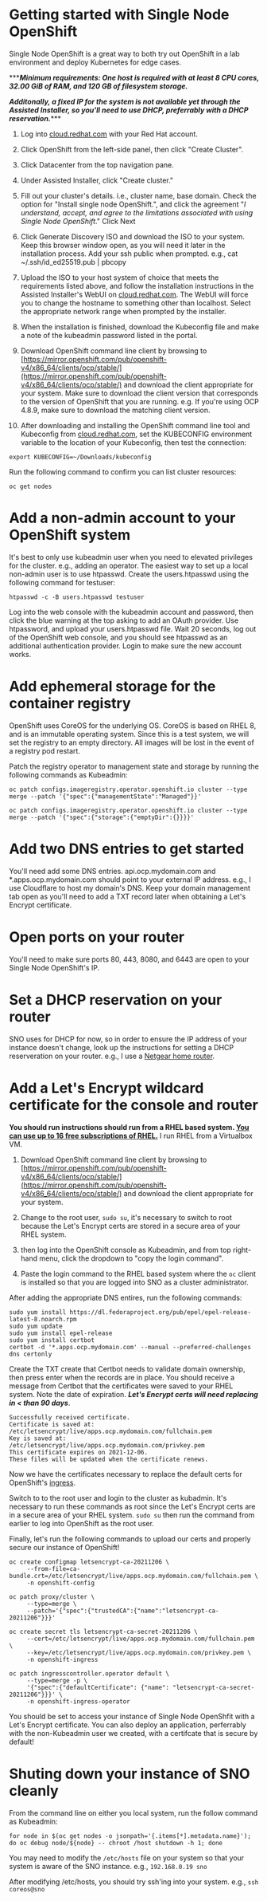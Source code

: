 
# Getting started with Single Node OpenShift

Single Node OpenShift is a great way to both try out OpenShift in a lab environment and deploy Kubernetes for edge cases.

******Minimum requirements: One host is required with at least 8 CPU cores, 32.00 GiB of RAM, and 120 GB of filesystem storage.***

***Additonally, a fixed IP for the system is not available yet through the Assisted Installer, so you'll need to use DHCP, preferrably with a DHCP reservation.******

1. Log into [cloud.redhat.com](https://cloud.redhat.com) with your Red Hat account.

2. Click OpenShift from the left-side panel, then click "Create Cluster".

3. Click Datacenter from the top navigation pane.

4. Under Assisted Installer, click "Create cluster."

5. Fill out your cluster's details. i.e., cluster name, base domain. Check the option for "Install single node OpenShift.", and click the agreement "*I understand, accept, and agree to the limitations associated with using Single Node OpenShift*." Click Next

6. Click Generate Discovery ISO and download the ISO to your system. Keep this browser window open, as you will need it later in the installation process. Add your ssh public when prompted. e.g., cat ~/.ssh/id_ed25519.pub | pbcopy

7. Upload the ISO to your host system of choice that meets the requirements listed above, and follow the installation instructions in the Assisted Installer's WebUI on [cloud.redhat.com](https://cloud.redhat.com). The WebUI will force you to change the hostname to something other than localhost. Select the appropriate network range when prompted by the installer.

8. When the installation is finished, download the Kubeconfig file and make a note of the kubeadmin password listed in the portal.

9. Download OpenShift command line client by browsing to [https://mirror.openshift.com/pub/openshift-v4/x86_64/clients/ocp/stable/](https://mirror.openshift.com/pub/openshift-v4/x86_64/clients/ocp/stable/) and download the client appropriate for your system. Make sure to download the client version that corresponds to the version of OpenShift that you are running. e.g. If you're using OCP 4.8.9, make sure to download the matching client version.

10. After downloading and installing the OpenShift command line tool and Kubeconfig from [cloud.redhat.com](https://cloud.redhat.com), set the KUBECONFIG environment variable to the location of your Kubeconfig, then test the connection:

`export KUBECONFIG=~/Downloads/kubeconfig`

Run the following command to confirm you can list cluster resources:

`oc get nodes`
  
# Add a non-admin account to your OpenShift system

It's best to only use kubeadmin user when you need to elevated privileges for the cluster. e.g., adding an operator. The easiest way to set up a local non-admin user is to use htpasswd. Create the users.htpasswd using the following command for testuser:

`htpasswd -c -B users.htpasswd testuser`

Log into the web console with the kubeadmin account and password, then click the blue warning at the top asking to add an OAuth provider. Use htpassword, and upload your users.htpasswd file. Wait 20 seconds, log out of the OpenShift web console, and you should see htpasswd as an additional authentication provider. Login to make sure the new account works.

# Add ephemeral storage for the container registry

OpenShift uses CoreOS for the underlying OS. CoreOS is based on RHEL 8, and is an immutable operating system. Since this is a test system, we will set the registry to an empty directory. All images will be lost in the event of a registry pod restart.

Patch the registry operator to management state and storage by running the following commands as Kubeadmin:

`oc patch configs.imageregistry.operator.openshift.io cluster --type merge --patch '{"spec":{"managementState":"Managed"}}'`

`oc patch configs.imageregistry.operator.openshift.io cluster --type merge --patch '{"spec":{"storage":{"emptyDir":{}}}}'`

# Add two DNS entries to get started

You'll need add some DNS entries. api.ocp.mydomain.com and *.apps.ocp.mydomain.com should point to your external IP address. e.g., I use Cloudflare to host my domain's DNS. Keep your domain management tab open as you'll need to add a TXT record later when obtaining a Let's Encrypt certificate.

# Open ports on your router

You'll need to make sure ports 80, 443, 8080, and 6443 are open to your Single Node OpenShift's IP.

# Set a DHCP reservation on your router

SNO uses for DHCP for now, so in order to ensure the IP address of your instance doesn't change, look up the instructions for setting a DHCP reserveration on your router. e.g., I use a [Netgear home router](https://kb.netgear.com/25722/How-do-I-reserve-an-IP-address-on-my-NETGEAR-router).

# Add a Let's Encrypt wildcard certificate for the console and router

**You should run instructions should run from a RHEL based system. [You can use up to 16 free subscriptions of RHEL.](https://developers.redhat.com/articles/faqs-no-cost-red-hat-enterprise-linux#general)** I run RHEL from a Virtualbox VM.

1. Download OpenShift command line client by browsing to [https://mirror.openshift.com/pub/openshift-v4/x86_64/clients/ocp/stable/](https://mirror.openshift.com/pub/openshift-v4/x86_64/clients/ocp/stable/) and download the client appropriate for your system.

2. Change to the root user, `sudo su`, it's necessary to switch to root because the Let's Encrypt certs are stored in a secure area of your RHEL system.

3. then log into the OpenShift console as Kubeadmin, and from top right-hand menu, click the dropdown to "copy the login command".

4. Paste the login command to the RHEL based system where the `oc` client is installed so that you are logged into SNO as a cluster administrator.

After adding the appropriate DNS entires, run the following commands:

```shell
sudo yum install https://dl.fedoraproject.org/pub/epel/epel-release-latest-8.noarch.rpm
sudo yum update
sudo yum install epel-release
sudo yum install certbot
certbot -d '*.apps.ocp.mydomain.com' --manual --preferred-challenges dns certonly
```

Create the TXT create that Certbot needs to validate domain ownership, then press enter when the records are in place. You should receive a message from Certbot that the certificates were saved to your RHEL system. Note the date of expiration. ***Let's Encrypt certs will need replacing in < than 90 days***.

```shell
Successfully received certificate.
Certificate is saved at: /etc/letsencrypt/live/apps.ocp.mydomain.com/fullchain.pem
Key is saved at: /etc/letsencrypt/live/apps.ocp.mydomain.com/privkey.pem
This certificate expires on 2021-12-06.
These files will be updated when the certificate renews.
```

Now we have the certificates necessary to replace the default certs for OpenShift's [ingress](https://docs.openshift.com/container-platform/4.8/security/certificates/replacing-default-ingress-certificate.html).

Switch to to the root user and login to the cluster as kubadmin. It's necessary to run these commands as root since the Let's Encrypt certs are in a secure area of your RHEL system. `sudo su` then run the command from earlier to log into OpenShift as the root user.

Finally, let's run the following commands to upload our certs and properly secure our instance of OpenShift!

```shell
oc create configmap letsencrypt-ca-20211206 \
     --from-file=ca-bundle.crt=/etc/letsencrypt/live/apps.ocp.mydomain.com/fullchain.pem \
     -n openshift-config

oc patch proxy/cluster \
     --type=merge \
     --patch='{"spec":{"trustedCA":{"name":"letsencrypt-ca-20211206"}}}'

oc create secret tls letsencrypt-ca-secret-20211206 \
     --cert=/etc/letsencrypt/live/apps.ocp.mydomain.com/fullchain.pem \
     --key=/etc/letsencrypt/live/apps.ocp.mydomain.com/privkey.pem \
     -n openshift-ingress

oc patch ingresscontroller.operator default \
     --type=merge -p \
     '{"spec":{"defaultCertificate": {"name": "letsencrypt-ca-secret-20211206"}}}' \
     -n openshift-ingress-operator
```

You should be set to access your instance of Single Node OpenShfit with a Let's Encrypt certificate. You can also deploy an application, perferrably with the non-Kubeadmin user we created, with a certifcate that is secure by default!

# Shuting down your instance of SNO cleanly

From the command line on either you local system, run the follow command as Kubeadmin:

`for node in $(oc get nodes -o jsonpath='{.items[*].metadata.name}'); do oc debug node/${node} -- chroot /host shutdown -h 1; done`


You may need to modify the `/etc/hosts` file on your system so that your system is aware of the SNO instance. e.g., `192.168.0.19 sno`

After modifying /etc/hosts, you should try ssh'ing into your system. e.g., `ssh coreos@sno`
